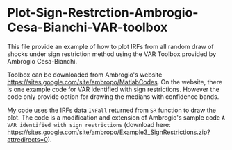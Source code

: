 # Plot-Sign-Restrction-Ambrogio-Cesa-Bianchi-VAR-toolbox

This file provide an example of how to plot IRFs from all random draw of shocks under sign restriction method using the VAR Toolbox provided by Ambrogio Cesa-Bianchi. 

Toolbox can be downloaded from Ambrogio's website https://sites.google.com/site/ambropo/MatlabCodes. On the website, there is one example code for VAR identified with sign restrictions. However the code only provide option for drawing the medians with confidence bands. 

My code uses the IRFs data `INFall` returned from `SR` function to draw the plot. The code is a modification and extension of Ambrogio's sample code `A VAR identified with sign restrictions` (download here: https://sites.google.com/site/ambropo/Example3_SignRestrictions.zip?attredirects=0). 
